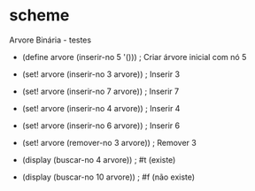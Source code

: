 # scheme
Arvore Binária - testes
-  (define arvore (inserir-no 5 '()))   ; Criar árvore inicial com nó 5

-  (set! arvore (inserir-no 3 arvore))  ; Inserir 3
-  (set! arvore (inserir-no 7 arvore))  ; Inserir 7
-  (set! arvore (inserir-no 4 arvore))  ; Inserir 4
-  (set! arvore (inserir-no 6 arvore))  ; Inserir 6

-  (set! arvore (remover-no 3 arvore)) ; Remover 3

-  (display (buscar-no 4 arvore))  ; #t (existe)
-  (display (buscar-no 10 arvore))  ; #f (não existe)
